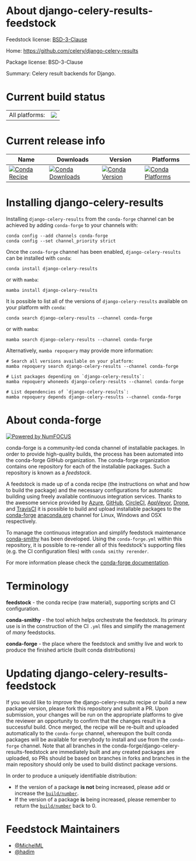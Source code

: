 About django-celery-results-feedstock
=====================================

Feedstock license: [BSD-3-Clause](https://github.com/conda-forge/tmp9yba2qvh-feedstock/blob/main/LICENSE.txt)

Home: https://github.com/celery/django-celery-results

Package license: BSD-3-Clause

Summary: Celery result backends for Django.

Current build status
====================


<table><tr><td>All platforms:</td>
    <td>
      <a href="https://dev.azure.com/conda-forge/feedstock-builds/_build/latest?definitionId=None&branchName=main">
        <img src="https://dev.azure.com/conda-forge/feedstock-builds/_apis/build/status/tmp9yba2qvh-feedstock?branchName=main">
      </a>
    </td>
  </tr>
</table>

Current release info
====================

| Name | Downloads | Version | Platforms |
| --- | --- | --- | --- |
| [![Conda Recipe](https://img.shields.io/badge/recipe-django--celery--results-green.svg)](https://anaconda.org/conda-forge/django-celery-results) | [![Conda Downloads](https://img.shields.io/conda/dn/conda-forge/django-celery-results.svg)](https://anaconda.org/conda-forge/django-celery-results) | [![Conda Version](https://img.shields.io/conda/vn/conda-forge/django-celery-results.svg)](https://anaconda.org/conda-forge/django-celery-results) | [![Conda Platforms](https://img.shields.io/conda/pn/conda-forge/django-celery-results.svg)](https://anaconda.org/conda-forge/django-celery-results) |

Installing django-celery-results
================================

Installing `django-celery-results` from the `conda-forge` channel can be achieved by adding `conda-forge` to your channels with:

```
conda config --add channels conda-forge
conda config --set channel_priority strict
```

Once the `conda-forge` channel has been enabled, `django-celery-results` can be installed with `conda`:

```
conda install django-celery-results
```

or with `mamba`:

```
mamba install django-celery-results
```

It is possible to list all of the versions of `django-celery-results` available on your platform with `conda`:

```
conda search django-celery-results --channel conda-forge
```

or with `mamba`:

```
mamba search django-celery-results --channel conda-forge
```

Alternatively, `mamba repoquery` may provide more information:

```
# Search all versions available on your platform:
mamba repoquery search django-celery-results --channel conda-forge

# List packages depending on `django-celery-results`:
mamba repoquery whoneeds django-celery-results --channel conda-forge

# List dependencies of `django-celery-results`:
mamba repoquery depends django-celery-results --channel conda-forge
```


About conda-forge
=================

[![Powered by
NumFOCUS](https://img.shields.io/badge/powered%20by-NumFOCUS-orange.svg?style=flat&colorA=E1523D&colorB=007D8A)](https://numfocus.org)

conda-forge is a community-led conda channel of installable packages.
In order to provide high-quality builds, the process has been automated into the
conda-forge GitHub organization. The conda-forge organization contains one repository
for each of the installable packages. Such a repository is known as a *feedstock*.

A feedstock is made up of a conda recipe (the instructions on what and how to build
the package) and the necessary configurations for automatic building using freely
available continuous integration services. Thanks to the awesome service provided by
[Azure](https://azure.microsoft.com/en-us/services/devops/), [GitHub](https://github.com/),
[CircleCI](https://circleci.com/), [AppVeyor](https://www.appveyor.com/),
[Drone](https://cloud.drone.io/welcome), and [TravisCI](https://travis-ci.com/)
it is possible to build and upload installable packages to the
[conda-forge](https://anaconda.org/conda-forge) [anaconda.org](https://anaconda.org/)
channel for Linux, Windows and OSX respectively.

To manage the continuous integration and simplify feedstock maintenance
[conda-smithy](https://github.com/conda-forge/conda-smithy) has been developed.
Using the ``conda-forge.yml`` within this repository, it is possible to re-render all of
this feedstock's supporting files (e.g. the CI configuration files) with ``conda smithy rerender``.

For more information please check the [conda-forge documentation](https://conda-forge.org/docs/).

Terminology
===========

**feedstock** - the conda recipe (raw material), supporting scripts and CI configuration.

**conda-smithy** - the tool which helps orchestrate the feedstock.
                   Its primary use is in the construction of the CI ``.yml`` files
                   and simplify the management of *many* feedstocks.

**conda-forge** - the place where the feedstock and smithy live and work to
                  produce the finished article (built conda distributions)


Updating django-celery-results-feedstock
========================================

If you would like to improve the django-celery-results recipe or build a new
package version, please fork this repository and submit a PR. Upon submission,
your changes will be run on the appropriate platforms to give the reviewer an
opportunity to confirm that the changes result in a successful build. Once
merged, the recipe will be re-built and uploaded automatically to the
`conda-forge` channel, whereupon the built conda packages will be available for
everybody to install and use from the `conda-forge` channel.
Note that all branches in the conda-forge/django-celery-results-feedstock are
immediately built and any created packages are uploaded, so PRs should be based
on branches in forks and branches in the main repository should only be used to
build distinct package versions.

In order to produce a uniquely identifiable distribution:
 * If the version of a package **is not** being increased, please add or increase
   the [``build/number``](https://docs.conda.io/projects/conda-build/en/latest/resources/define-metadata.html#build-number-and-string).
 * If the version of a package **is** being increased, please remember to return
   the [``build/number``](https://docs.conda.io/projects/conda-build/en/latest/resources/define-metadata.html#build-number-and-string)
   back to 0.

Feedstock Maintainers
=====================

* [@MichelML](https://github.com/MichelML/)
* [@hadim](https://github.com/hadim/)

